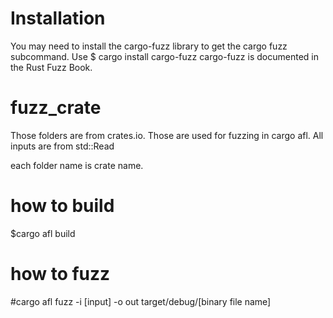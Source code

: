 # Installation
You may need to install the cargo-fuzz library to get the cargo fuzz subcommand. Use
    $ cargo install cargo-fuzz
cargo-fuzz is documented in the Rust Fuzz Book.

# fuzz_crate
Those folders are from crates.io.  Those are used for fuzzing in cargo afl. All inputs are from std::Read


each folder name is crate name. 

# how to build
$cargo afl build

# how to fuzz
#cargo afl fuzz -i [input] -o out target/debug/[binary file name] 
